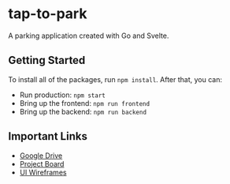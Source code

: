 # tap-to-park

A parking application created with Go and Svelte.

## Getting Started

To install all of the packages, run `npm install`.
After that, you can:
- Run production: `npm start`
- Bring up the frontend: `npm run frontend`
- Bring up the backend: `npm run backend`

## Important Links

- [Google Drive](https://drive.google.com/drive/u/0/folders/1sLmxW9ZR5giioXCH832F8guUtJmecOBy)
- [Project Board](https://github.com/orgs/n3cd-Studios/projects/1/)
- [UI Wireframes](https://www.figma.com/design/bSKJXLx0NjJ8s6dcdf4cEO/Untitled?node-id=38-183&node-type=canvas&t=232RmGiC1CwHbwfI-0)